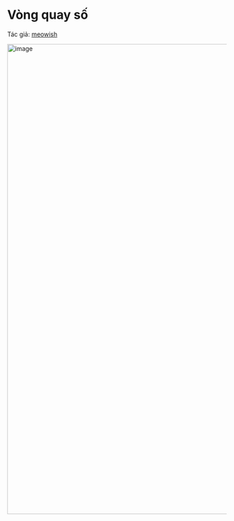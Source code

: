# Vòng quay số

Tác giả: [meowish](https://www.tiktok.com/@meowish.dev)

<img width="1920" height="1080" alt="image" src="https://github.com/user-attachments/assets/9e042f12-aae3-403c-a3df-48dffe481721" />
